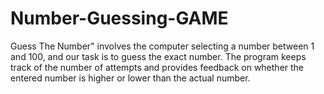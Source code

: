 # Number-Guessing-GAME
Guess The Number" involves the computer selecting a number between 1 and 100, and our task is to guess the exact number.  The program keeps track of the number of attempts and provides feedback on whether the entered number is higher or lower than the actual number. 
